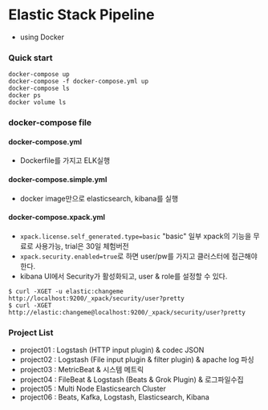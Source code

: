 # Elastic Stack Pipeline
- using Docker

### Quick start
```
docker-compose up
docker-compose -f docker-compose.yml up
docker-compose ls
docker ps
docker volume ls
```

### docker-compose file

#### docker-compose.yml
- Dockerfile를 가지고 ELK실행

#### docker-compose.simple.yml
- docker image만으로 elasticsearch, kibana를 실행

#### docker-compose.xpack.yml
- `xpack.license.self_generated.type=basic` "basic" 일부 xpack의 기능을 무료로 사용가능, trial은 30일 체험버전
- `xpack.security.enabled=true`로 하면 user/pw를 가지고 클러스터에 접근해야한다.
- kibana UI에서 Security가 활성화되고, user & role를 설정할 수 있다.

```
$ curl -XGET -u elastic:changeme http://localhost:9200/_xpack/security/user?pretty
$ curl -XGET http://elastic:changeme@localhost:9200/_xpack/security/user?pretty
```

### Project List

- project01 : Logstash (HTTP input plugin) & codec JSON 
- project02 : Logstash (File input plugin & filter plugin) & apache log 파싱
- project03 : MetricBeat & 시스템 메트릭
- project04 : FileBeat & Logstash (Beats & Grok Plugin) & 로그파일수집
- project05 : Multi Node Elasticsearch Cluster
- project06 : Beats, Kafka, Logstash, Elasticsearch, Kibana

